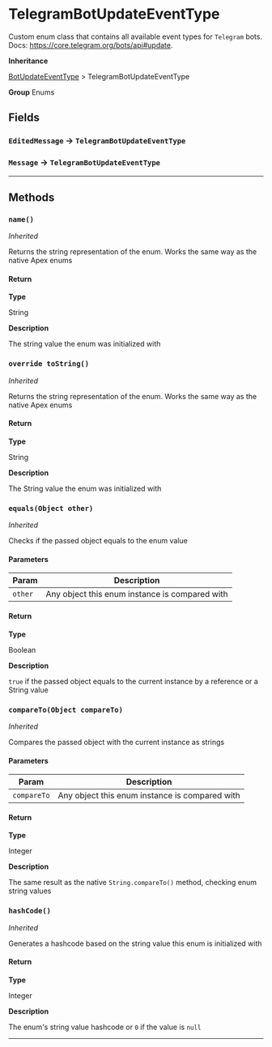 # TelegramBotUpdateEventType

Custom enum class that contains all available event types for `Telegram` bots. Docs: https://core.telegram.org/bots/api#update.

**Inheritance**

[BotUpdateEventType](/types/Enums/BotUpdateEventType.md)
&gt;
TelegramBotUpdateEventType

**Group** Enums

## Fields

### `EditedMessage` → `TelegramBotUpdateEventType`

### `Message` → `TelegramBotUpdateEventType`

---

## Methods

### `name()`

_Inherited_

Returns the string representation of the enum. Works the same way as the native Apex enums

#### Return

**Type**

String

**Description**

The string value the enum was initialized with

### `override toString()`

_Inherited_

Returns the string representation of the enum. Works the same way as the native Apex enums

#### Return

**Type**

String

**Description**

The String value the enum was initialized with

### `equals(Object other)`

_Inherited_

Checks if the passed object equals to the enum value

#### Parameters

| Param   | Description                                    |
| ------- | ---------------------------------------------- |
| `other` | Any object this enum instance is compared with |

#### Return

**Type**

Boolean

**Description**

`true` if the passed object equals to the current instance by a reference or a String value

### `compareTo(Object compareTo)`

_Inherited_

Compares the passed object with the current instance as strings

#### Parameters

| Param       | Description                                    |
| ----------- | ---------------------------------------------- |
| `compareTo` | Any object this enum instance is compared with |

#### Return

**Type**

Integer

**Description**

The same result as the native `String.compareTo()` method, checking enum string values

### `hashCode()`

_Inherited_

Generates a hashcode based on the string value this enum is initialized with

#### Return

**Type**

Integer

**Description**

The enum's string value hashcode or `0` if the value is `null`

---

